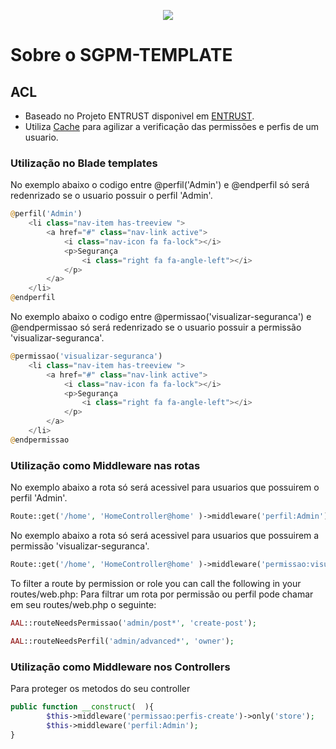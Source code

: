 <p align="center"><img src="https://laravel.com/assets/img/components/logo-laravel.svg"></p>


# Sobre o SGPM-TEMPLATE

## ACL

 - Baseado no Projeto ENTRUST disponivel em [ENTRUST](https://github.com/Zizaco/entrust).
 - Utiliza  [Cache](https://laravel.com/docs/5.6/cache) para agilizar a verificação das permissões e perfis de um usuario.
  
### Utilização no Blade templates

No exemplo abaixo o codigo entre @perfil('Admin') e @endperfil só será redenrizado se o usuario possuir o perfil 'Admin'.

```php
@perfil('Admin')
	<li class="nav-item has-treeview ">
		<a href="#" class="nav-link active">
			<i class="nav-icon fa fa-lock"></i>
			<p>Segurança
				<i class="right fa fa-angle-left"></i>
			</p>
		</a> 
	</li>
@endperfil
```
	
No exemplo abaixo o codigo entre @permissao('visualizar-seguranca') e @endpermissao só será redenrizado se o usuario possuir a permissão 'visualizar-seguranca'.

```php
@permissao('visualizar-seguranca')
	<li class="nav-item has-treeview ">
		<a href="#" class="nav-link active">
			<i class="nav-icon fa fa-lock"></i>
			<p>Segurança
				<i class="right fa fa-angle-left"></i>
			</p>
		</a> 
	</li>
@endpermissao
```



### Utilização como Middleware nas rotas


No exemplo abaixo a rota só será acessivel para usuarios que possuirem o perfil 'Admin'.
```php 
Route::get('/home', 'HomeController@home' )->middleware('perfil:Admin')->name('inicio');
```
  
No exemplo abaixo a rota só será acessivel para usuarios que possuirem a permissão  'visualizar-seguranca'.
```php 
Route::get('/home', 'HomeController@home' )->middleware('permissao:visualizar-seguranca')->name('inicio');
```

To filter a route by permission or role you can call the following in your routes/web.php:
Para filtrar um rota por permissão ou perfil pode chamar em seu routes/web.php o seguinte:
 
```php
AAL::routeNeedsPermissao('admin/post*', 'create-post');
```
 
```php
AAL::routeNeedsPerfil('admin/advanced*', 'owner');
```






### Utilização como Middleware nos Controllers

Para proteger os metodos do seu controller
```php
public function __construct(  ){     
        $this->middleware('permissao:perfis-create')->only('store');  
        $this->middleware('perfil:Admin');  
}
```



